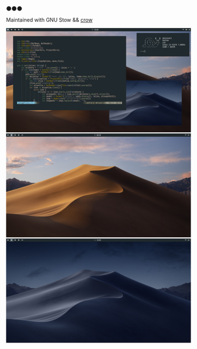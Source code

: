 🌑🌑🌑

Maintained with GNU Stow && [crow](https://github.com/dalesnail/crow/releases)

![Busy](BUSY.png)
![Day](DAY.png)
![Night](NIGHT.png)
